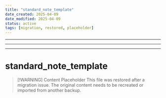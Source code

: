 ```yaml
---
title: "standard_note_template"
date_created: 2025-04-09
date_modified: 2025-04-09
status: active
tags: [migration, restored, placeholder]
---
```


---

---

---

# standard_note_template

> [\!WARNING] Content Placeholder
> This file was restored after a migration issue. The original content needs to be recreated or imported from another backup.

